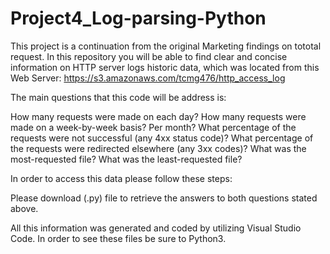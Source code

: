 # Project4_Log-parsing-Python
This project is a continuation from the original Marketing findings on tototal request. In this repository you will be able to find clear and concise information on HTTP server logs historic data, which was located from this Web Server: https://s3.amazonaws.com/tcmg476/http_access_log

The main questions that this code will be address is:

How many requests were made on each day? 
How many requests were made on a week-by-week basis? Per month?
What percentage of the requests were not successful (any 4xx status code)?
What percentage of the requests were redirected elsewhere (any 3xx codes)?
What was the most-requested file?
What was the least-requested file?

In order to access this data please follow these steps:

Please download (.py) file to retrieve the answers to both questions stated above. 

All this information was generated and coded by utilizing Visual Studio Code. In order to see these files be sure to Python3.
